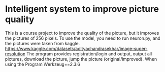 # Intelligent system to improve picture quality

This is a course project to improve the quality of the picture, but it improves the pictures of 256 pixels. 
To use the model, you need to run neuron.py, and the pictures were taken from kaggle. https://www.kaggle.com/datasets/adityachandrasekhar/image-super-resolution
The program provides registration/login and output, output all pictures, download the picture, jump the picture (original/improved).
When using the Program Werkzeug==2.3.6
